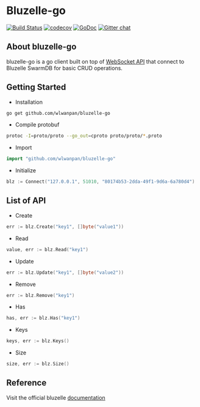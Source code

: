 # Bluzelle-go

[![Build Status](https://travis-ci.org/wlwanpan/bluzelle-go.svg?branch=master)](https://travis-ci.org/bluzelle/swarmDB)
[![codecov](https://codecov.io/gh/wlwanpan/bluzelle-go/branch/master/graph/badge.svg)](https://codecov.io/gh/wlwanpan/bluzelle-go)
[![GoDoc](https://godoc.org/github.com/wlwanpan/bluzelle-go?status.svg)](https://godoc.org/github.com/wlwanpan/bluzelle-go)
[![Gitter chat](https://img.shields.io/gitter/room/nwjs/nw.js.svg?style=flat-square)](https://gitter.im/bluzelle)

## About bluzelle-go

bluzelle-go is a go client built on top of [WebSocket API](https://bluzelle.github.io/api/#websocket-api) that connect to Bluzelle SwarmDB for basic CRUD operations.

## Getting Started

- Installation
```bash
go get github.com/wlwanpan/bluzelle-go
```

- Compile protobuf
```bash
protoc -I=proto/proto --go_out=cproto proto/proto/*.proto
```

- Import
```go
import "github.com/wlwanpan/bluzelle-go"
```

- Initialize
```go
blz := Connect("127.0.0.1", 51010, "80174b53-2dda-49f1-9d6a-6a780d4")
```

## List of API

- Create
```go
err := blz.Create("key1", []byte("value1"))
```

- Read
```go
value, err := blz.Read("key1")
```

- Update
```go
err := blz.Update("key1", []byte("value2"))
```

- Remove
```go
err := blz.Remove("key1")
```

- Has
```go
has, err := blz.Has("key1")
```

- Keys
```go
keys, err := blz.Keys()
```

- Size
```go
size, err := blz.Size()
```

## Reference

Visit the official bluzelle [documentation](https://bluzelle.github.io/api/)
